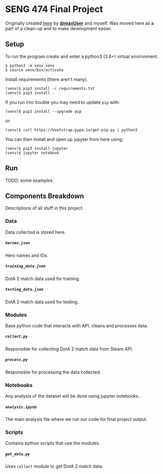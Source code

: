 # SENG 474 Final Project
Originally created [here](https://github.com/maxUser/seng474_assignments) by [**@maxUser**](https://github.com/maxUser) and myself.  Was moved here as a part of a clean-up and to make development easier.

## Setup
To run the program create and enter a python3 (3.6+) virtual environment.
```
$ python3 -m venv venv
$ source venv/bin/activate
```

Install requirements (there aren't many).
```
(venv)$ pip3 install -r requirements.txt
(venv)$ pip3 install .
```

If you run into trouble you may need to update `pip` with:
```
(venv)$ pip3 install --upgrade pip
```
or:
```
(venv)$ curl https://bootstrap.pypa.io/get-pip.py | python3
```

You can then install and open up jupyter from here using:
```
(venv)$ pip3 install jupyter
(venv)$ jupyter notebook
```

## Run
TODO: some examples

## Components Breakdown
Descriptions of all stuff in this project.

### Data
Data collected is stored here.

##### `heroes.json`
Hero names and IDs.

##### `training_data.json`
DotA 2 match data used for training.

##### `testing_data.json`
DotA 2 match data used for testing.

### Modules
Base python code that interacts with API, cleans and processes data.

##### `collect.py`
Responsible for collecting DotA 2 match data from Steam API.

##### `process.py`
Responsible for processing the data collected.

### Notebooks
Any analysis of the dataset will be done using jupyter notebooks.

##### `analysis.ipynb`
The main analysis file where we run our code for final project output.

### Scripts
Contains python scripts that use the modules.

##### `get_data.py`
Uses `collect` module to get DotA 2 match data.
